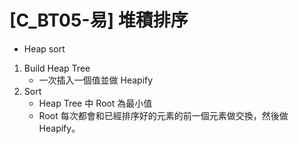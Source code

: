 # [C_BT05-易] 堆積排序
- Heap sort
1. Build Heap Tree
   - 一次插入一個值並做 Heapify
2. Sort
   - Heap Tree 中 Root 為最小值
   - Root 每次都會和已經排序好的元素的前一個元素做交換，然後做 Heapify。
